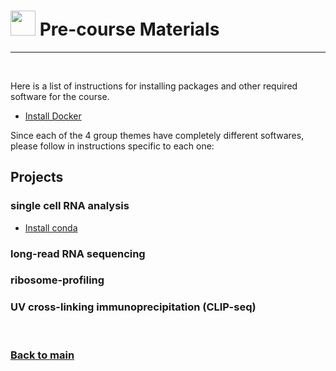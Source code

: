 # <img border="0" src="https://www.svgrepo.com/show/19652/maths-class-materials-cross-of-a-pencil-and-a-ruler.svg" width="40" height="40"> Pre-course Materials

***

<br/>

Here is a list of instructions for installing packages and other required software for the course.

- [Install Docker](docker_instructions.md)

Since each of the 4 group themes have completely different softwares, please follow in instructions specific to each one:

## Projects


### single cell RNA analysis

- [Install conda](conda_instructions.md)


### long-read RNA sequencing


### ribosome-profiling


### UV cross-linking immunoprecipitation (CLIP-seq)



<br/>

### [Back to main](README.md)
